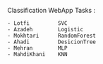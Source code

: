Classification WebApp Tasks :

    - Lotfi         SVC
    - Azadeh        Logistic
    - Mokhtari      RandomForest
    - Ahadi         DesicionTree
    - Mehran        MLP
    - MahdiKhani    KNN
    